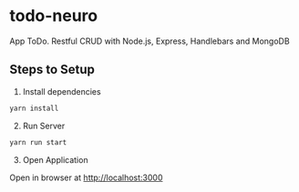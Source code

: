 # todo-neuro

App ToDo.
Restful CRUD with Node.js, Express, Handlebars and MongoDB

## Steps to Setup

1. Install dependencies

```bash
yarn install
```

2. Run Server

```bash
yarn run start
```

3. Open Application

Open in browser at <http://localhost:3000>
